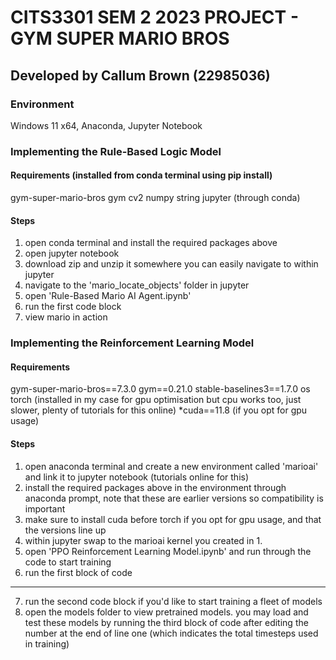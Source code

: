 # CITS3301 SEM 2 2023 PROJECT - GYM SUPER MARIO BROS

## Developed by Callum Brown (22985036)

### Environment
Windows 11 x64, Anaconda, Jupyter Notebook

### Implementing the Rule-Based Logic Model
#### Requirements (installed from conda terminal using pip install)
gym-super-mario-bros
gym 
cv2
numpy
string
jupyter (through conda)

#### Steps
1. open conda terminal and install the required packages above
2. open jupyter notebook
3. download zip and unzip it somewhere you can easily navigate to within jupyter
4. navigate to the 'mario_locate_objects' folder in jupyter 
5. open 'Rule-Based Mario AI Agent.ipynb' 
6. run the first code block
7. view mario in action

### Implementing the Reinforcement Learning Model
#### Requirements 
gym-super-mario-bros==7.3.0
gym==0.21.0
stable-baselines3==1.7.0
os 
torch (installed in my case for gpu optimisation but cpu works too, just slower, plenty of 
tutorials for this online)
*cuda==11.8 (if you opt for gpu usage)

#### Steps 
1. open anaconda terminal and create a new environment called 'marioai' and link it to jupyter notebook (tutorials online for this)
2. install the required packages above in the environment through anaconda prompt, note that these are earlier versions so compatibility is important
3. make sure to install cuda before torch if you opt for gpu usage, and that the versions line up
4. within jupyter swap to the marioai kernel you created in 1.
5. open 'PPO Reinforcement Learning Model.ipynb' and run through the code to start training
6. run the first block of code 
---
7. run the second code block if you'd like to start training a fleet of models
8. open the models folder to view pretrained models. you may load and test these models by running the third block of code after editing the number at the end of line one (which indicates the total timesteps used in training)
